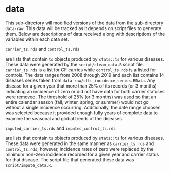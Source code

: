 # data

This sub-directory will modified versions of the data from the sub-directory `data-raw`. This data will be tracked as it depends on script files to generate them. Below are descriptions of data received along with descriptions of the variables within each data set.

`carrier_ts.rds` and `control_ts.rds` 

are lists that contain `ts` objects produced by `stats::ts` for various diseases. These data were generated by the `script/clean_data.R` script file. `carrier_ts.rds` is a list for CF carries while `control_ts.rds` is a listed for controls. The data ranges from 2008 through 2019 and each list contains 14 diseases series taken from `data-raw/cftr_incidence_series.RData`. Any disease for a given year that more than 25% of its records (or 3 months) indicating an incidence of zero or did not have data for both carrier statuses were removed. The threshold of 25% (or 3 months) was used so that an entire calendar season (fall, winter, spring, or summer) would not go without a single incidence occurring. Additionally, the date range choosen was selected because it provided enough fully years of complete data to examine the seasonal and global trends of the diseases.

`imputed_carrier_ts.rds` and `imputed_control_ts.rds`

are lists that contain `ts` objects produced by `stats::ts` for various diseases. These data were generated in the same manner as `carrier_ts.rds` and `control_ts.rds`; however, incidence rates of zero were replaced by the minimum non-zero incidence recorded for a given year and carrier status for that disease. The script file that generated these data was `script/impute_data.R`.